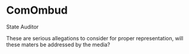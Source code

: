 ComOmbud
========

State Auditor

These are serious allegations to consider for proper representation, will these maters be addressed by the media?

